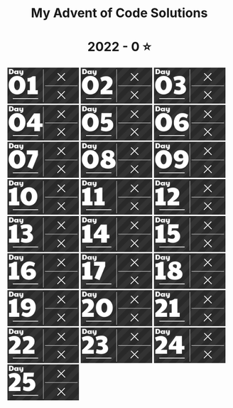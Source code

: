 
<h1 align="center">
  My Advent of Code Solutions
</h1>

<!-- AOC TILES BEGIN -->
<h1 align="center">
  2022 - 0 ⭐
</h1>
  <img src="Media/2022/01.png" width="161px">
  <img src="Media/2022/02.png" width="161px">
  <img src="Media/2022/03.png" width="161px">
  <img src="Media/2022/04.png" width="161px">
  <img src="Media/2022/05.png" width="161px">
  <img src="Media/2022/06.png" width="161px">
  <img src="Media/2022/07.png" width="161px">
  <img src="Media/2022/08.png" width="161px">
  <img src="Media/2022/09.png" width="161px">
  <img src="Media/2022/10.png" width="161px">
  <img src="Media/2022/11.png" width="161px">
  <img src="Media/2022/12.png" width="161px">
  <img src="Media/2022/13.png" width="161px">
  <img src="Media/2022/14.png" width="161px">
  <img src="Media/2022/15.png" width="161px">
  <img src="Media/2022/16.png" width="161px">
  <img src="Media/2022/17.png" width="161px">
  <img src="Media/2022/18.png" width="161px">
  <img src="Media/2022/19.png" width="161px">
  <img src="Media/2022/20.png" width="161px">
  <img src="Media/2022/21.png" width="161px">
  <img src="Media/2022/22.png" width="161px">
  <img src="Media/2022/23.png" width="161px">
  <img src="Media/2022/24.png" width="161px">
  <img src="Media/2022/25.png" width="161px">
<!-- AOC TILES END -->
